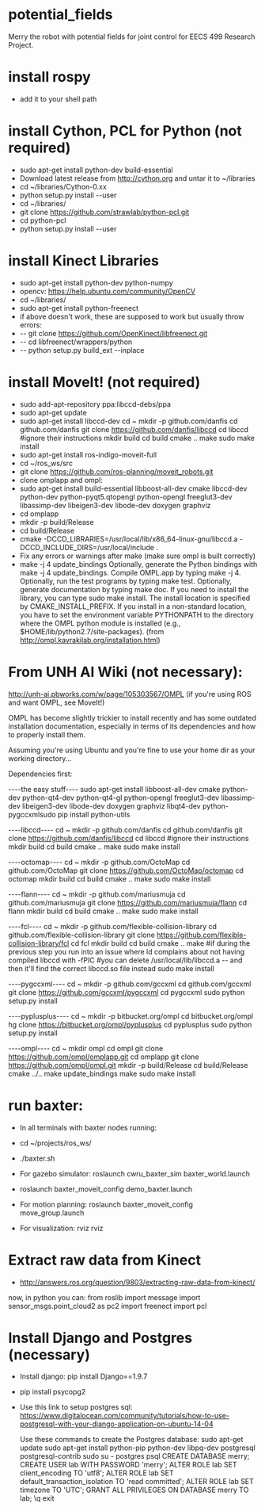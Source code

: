 # potential_fields
Merry the robot with potential fields for joint control for EECS 499 Research Project.

# install rospy
* add it to your shell path

# install Cython, PCL for Python (not required)
* sudo apt-get install python-dev build-essential
* Download latest release from http://cython.org and untar it to ~/libraries
* cd ~/libraries/Cython-0.xx
* python setup.py install --user
* cd ~/libraries/
* git clone https://github.com/strawlab/python-pcl.git
* cd python-pcl
* python setup.py install --user

# install Kinect Libraries
* sudo apt-get install python-dev python-numpy
* opencv: https://help.ubuntu.com/community/OpenCV
* cd ~/libraries/
* sudo apt-get install python-freenect
* if above doesn't work, these are supposed to work but usually throw errors:
* -- git clone https://github.com/OpenKinect/libfreenect.git
* -- cd libfreenect/wrappers/python
* -- python setup.py build_ext --inplace

# install MoveIt! (not required)
* sudo add-apt-repository ppa:libccd-debs/ppa
* sudo apt-get update
* sudo apt-get install libccd-dev
    cd ~
    mkdir -p github.com/danfis
    cd github.com/danfis
    git clone https://github.com/danfis/libccd
    cd libccd
    #ignore their instructions
    mkdir build
    cd build
    cmake ..
    make
    sudo make install
* sudo apt-get install ros-indigo-moveit-full
* cd ~/ros_ws/src
* git clone https://github.com/ros-planning/moveit_robots.git
* clone omplapp and ompl:
* sudo apt-get install build-essential libboost-all-dev cmake libccd-dev python-dev python-pyqt5.qtopengl python-opengl freeglut3-dev libassimp-dev libeigen3-dev libode-dev doxygen graphviz
* cd omplapp
* mkdir -p build/Release
* cd build/Release
* cmake -DCCD_LIBRARIES=/usr/local/lib/x86_64-linux-gnu/libccd.a -DCCD_INCLUDE_DIRS=/usr/local/include .
* Fix any errors or warnings after make (make sure ompl is built correctly)
* make -j 4 update_bindings
Optionally, generate the Python bindings with make -j 4 update_bindings.
Compile OMPL.app by typing make -j 4.
Optionally, run the test programs by typing make test.
Optionally, generate documentation by typing make doc.
If you need to install the library, you can type sudo make install.
The install location is specified by CMAKE_INSTALL_PREFIX.
If you install in a non-standard location, you have to set the environment variable PYTHONPATH to the
directory where the OMPL python module is installed (e.g., $HOME/lib/python2.7/site-packages).
(from http://ompl.kavrakilab.org/installation.html)

# From UNH AI Wiki (not necessary):
http://unh-ai.pbworks.com/w/page/105303567/OMPL
(if you're using ROS and want OMPL, see MoveIt!)

OMPL has become slightly trickier to install recently and has some outdated installation documentation, especially in terms of its dependencies and how to properly install them.

Assuming you're using Ubuntu and you're fine to use your home dir as your working directory...

Dependencies first:

----the easy stuff----
sudo apt-get install libboost-all-dev cmake python-dev python-qt4-dev python-qt4-gl python-opengl freeglut3-dev libassimp-dev libeigen3-dev libode-dev doxygen graphviz libqt4-dev python-pygccxmlsudo pip install python-utils

----libccd----
cd ~
mkdir -p github.com/danfis
cd github.com/danfis
git clone https://github.com/danfis/libccd
cd libccd
#ignore their instructions
mkdir build
cd build
cmake ..
make
sudo make install

----octomap----
cd ~
mkdir -p github.com/OctoMap
cd github.com/OctoMap
git clone https://github.com/OctoMap/octomap
cd octomap
mkdir build
cd build
cmake ..
make
sudo make install

----flann----
cd ~
mkdir -p github.com/mariusmuja
cd github.com/mariusmuja
git clone https://github.com/mariusmuja/flann
cd flann
mkdir build
cd build
cmake ..
make
sudo make install

----fcl----
cd ~
mkdir -p github.com/flexible-collision-library
cd github.com/flexible-collision-library
git clone https://github.com/flexible-collision-library/fcl
cd fcl
mkdir build
cd build
cmake ..
make
#if during the previous step you run into an issue where ld complains about not having compiled libccd with -fPIC
#you can delete /usr/local/lib/libccd.a -- and then it'll find the correct libccd.so file instead
sudo make install

----pygccxml----
cd ~
mkdir -p github.com/gccxml
cd github.com/gccxml
git clone https://github.com/gccxml/pygccxml
cd pygccxml
sudo python setup.py install

----pyplusplus----
cd ~
mkdir -p bitbucket.org/ompl
cd bitbucket.org/ompl
hg clone https://bitbucket.org/ompl/pyplusplus
cd pyplusplus
sudo python setup.py install

----ompl----
cd ~
mkdir ompl
cd ompl
git clone https://github.com/ompl/omplapp.git
cd omplapp
git clone https://github.com/ompl/ompl.git
mkdir -p build/Release
cd build/Release
cmake ../..
make update_bindings
make
sudo make install

# run baxter:
* In all terminals with baxter nodes running:
* cd ~/projects/ros_ws/
* ./baxter.sh

* For gazebo simulator: roslaunch cwru_baxter_sim baxter_world.launch
* roslaunch baxter_moveit_config demo_baxter.launch
* For motion planning: roslaunch baxter_moveit_config move_group.launch
* For visualization: rviz rviz

# Extract raw data from Kinect
* http://answers.ros.org/question/9803/extracting-raw-data-from-kinect/

now, in python you can:
from roslib import message
import sensor_msgs.point_cloud2 as pc2
import freenect
import pcl


# Install Django and Postgres (necessary)
- Install django: pip install Django==1.9.7
- pip install psycopg2
- Use this link to setup postgres sql:
    https://www.digitalocean.com/community/tutorials/how-to-use-postgresql-with-your-django-application-on-ubuntu-14-04

    Use these commands to create the Postgres database:
        sudo apt-get update
        sudo apt-get install python-pip python-dev libpq-dev postgresql postgresql-contrib
        sudo su - postgres
        psql
        CREATE DATABASE merry;
        CREATE USER lab WITH PASSWORD 'merry';
        ALTER ROLE lab SET client_encoding TO 'utf8';
        ALTER ROLE lab SET default_transaction_isolation TO 'read committed';
        ALTER ROLE lab SET timezone TO 'UTC';
        GRANT ALL PRIVILEGES ON DATABASE merry TO lab;
        \q
        exit





